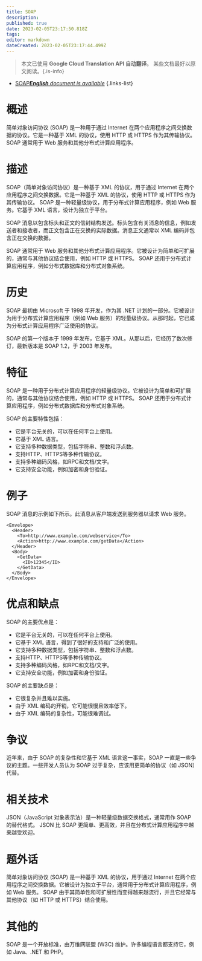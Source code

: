 ```yaml
---
title: SOAP
description: 
published: true
date: 2023-02-05T23:17:50.818Z
tags: 
editor: markdown
dateCreated: 2023-02-05T23:17:44.499Z
---
```


> 本文已使用 **Google Cloud Translation API 自动翻译**。
某些文档最好以原文阅读。{.is-info}



- [SOAP***English** document is available*](/en/Knowledge-base/Dictionary/soap)
{.links-list}


# 概述
简单对象访问协议 (SOAP) 是一种用于通过 Internet 在两个应用程序之间交换数据的协议。它是一种基于 XML 的协议，使用 HTTP 或 HTTPS 作为其传输协议。 SOAP 通常用于 Web 服务和其他分布式计算应用程序。

# 描述
SOAP（简单对象访问协议）是一种基于 XML 的协议，用于通过 Internet 在两个应用程序之间交换数据。它是一种基于 XML 的协议，使用 HTTP 或 HTTPS 作为其传输协议。 SOAP 是一种轻量级协议，用于分布式计算应用程序，例如 Web 服务。它基于 XML 语言，设计为独立于平台。

SOAP 消息以包含标头和正文的信封结构发送。标头包含有关消息的信息，例如发送者和接收者，而正文包含正在交换的实际数据。消息正文通常以 XML 编码并包含正在交换的数据。

SOAP 通常用于 Web 服务和其他分布式计算应用程序。它被设计为简单和可扩展的，通常与其他协议结合使用，例如 HTTP 或 HTTPS。 SOAP 还用于分布式计算应用程序，例如分布式数据库和分布式对象系统。

# 历史
SOAP 最初由 Microsoft 于 1998 年开发，作为其 .NET 计划的一部分。它被设计为用于分布式计算应用程序（例如 Web 服务）的轻量级协议。从那时起，它已成为分布式计算应用程序广泛使用的协议。

SOAP 的第一个版本于 1999 年发布，它基于 XML。从那以后，它经历了数次修订，最新版本是 SOAP 1.2，于 2003 年发布。

# 特征
SOAP 是一种用于分布式计算应用程序的轻量级协议。它被设计为简单和可扩展的，通常与其他协议结合使用，例如 HTTP 或 HTTPS。 SOAP 还用于分布式计算应用程序，例如分布式数据库和分布式对象系统。

SOAP 的主要特性包括：

- 它是平台无关的，可以在任何平台上使用。
- 它基于 XML 语言。
- 它支持多种数据类型，包括字符串、整数和浮点数。
- 支持HTTP、HTTPS等多种传输协议。
- 支持多种编码风格，如RPC和文档/文字。
- 它支持安全功能，例如加密和身份验证。

# 例子
SOAP 消息的示例如下所示。此消息从客户端发送到服务器以请求 Web 服务。

```
<Envelope>
  <Header>
    <To>http://www.example.com/webservice</To>
    <Action>http://www.example.com/getData</Action>
  </Header>
  <Body>
    <GetData>
      <ID>12345</ID>
    </GetData>
  </Body>
</Envelope>
```

# 优点和缺点
SOAP 的主要优点是：

- 它是平台无关的，可以在任何平台上使用。
- 它基于 XML 语言，得到了很好的支持和广泛的使用。
- 它支持多种数据类型，包括字符串、整数和浮点数。
- 支持HTTP、HTTPS等多种传输协议。
- 支持多种编码风格，如RPC和文档/文字。
- 它支持安全功能，例如加密和身份验证。

SOAP 的主要缺点是：

- 它很复杂并且难以实施。
- 由于 XML 编码的开销，它可能很慢且效率低下。
- 由于 XML 编码的复杂性，可能很难调试。

# 争议
近年来，由于 SOAP 的复杂性和它基于 XML 语言这一事实，SOAP 一直是一些争议的主题。一些开发人员认为 SOAP 过于复杂，应该用更简单的协议（如 JSON）代替。

# 相关技术
JSON（JavaScript 对象表示法）是一种轻量级数据交换格式，通常用作 SOAP 的替代格式。 JSON 比 SOAP 更简单、更高效，并且在分布式计算应用程序中越来越受欢迎。

# 题外话
简单对象访问协议 (SOAP) 是一种基于 XML 的协议，用于通过 Internet 在两个应用程序之间交换数据。它被设计为独立于平台，通常用于分布式计算应用程序，例如 Web 服务。 SOAP 由于其简单性和可扩展性而变得越来越流行，并且它经常与其他协议（如 HTTP 或 HTTPS）结合使用。

# 其他的
SOAP 是一个开放标准，由万维网联盟 (W3C) 维护。许多编程语言都支持它，例如 Java、.NET 和 PHP。